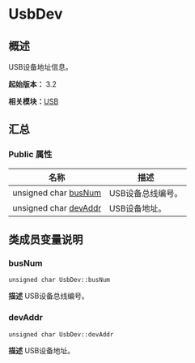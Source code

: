 # UsbDev


## 概述

USB设备地址信息。

**起始版本：** 3.2

**相关模块：**[USB](_u_s_b_v10.md)


## 汇总


### Public 属性

| 名称 | 描述 | 
| -------- | -------- |
| unsigned char [busNum](#busnum) | USB设备总线编号。  | 
| unsigned char [devAddr](#devaddr) | USB设备地址。  | 


## 类成员变量说明


### busNum

```
unsigned char UsbDev::busNum
```
**描述**
USB设备总线编号。


### devAddr

```
unsigned char UsbDev::devAddr
```
**描述**
USB设备地址。
